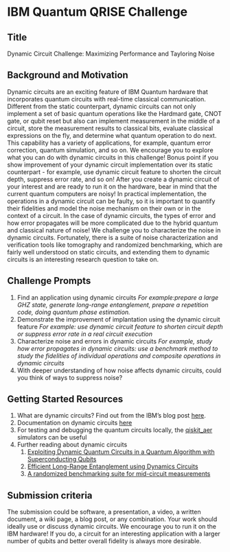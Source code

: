 # IBM Quantum QRISE Challenge

## Title
Dynamic Circuit Challenge: Maximizing Performance and Tayloring Noise

## Background and Motivation
Dynamic circuits are an exciting feature of IBM Quantum hardware that incorporates quantum circuits with real-time classical communication. Different from the static counterpart, dynamic circuits can not only implement a set of basic quantum operations like the Hardmard gate, CNOT gate, or qubit reset but also can implement measurement in the middle of a circuit, store the measurement results to classical bits, evaluate classical expressions on the fly, and determine what quantum operation to do next. This capability has a variety of applications, for example, quantum error correction, quantum simulation, and so on. We encourage you to explore what you can do with dynamic circuits in this challenge! Bonus point if you show improvement of your dynamic circuit implementation over its static counterpart - for example, use dynamic circuit feature to shorten the circuit depth, suppress error rate, and so on! After you create a dynamic circuit of your interest and are ready to run it on the hardware, bear in mind that the current quantum computers are noisy! In practical implementation, the operations in a dynamic circuit can be faulty, so it is important to quantify their fidelities and model the noise mechanism on their own or in the context of a circuit. In the case of dynamic circuits, the types of error and how error propagates will be more complicated due to the hybrid quantum and classical nature of noise! We challenge you to characterize the noise in dynamic circuits. Fortunately, there is a suite of noise characterization and verification tools like tomography and randomized benchmarking, which are fairly well understood on static circuits, and extending them to dynamic circuits is an interesting research question to take on.

## Challenge Prompts
1. Find an application using dynamic circuits
*For example:prepare a large GHZ state, generate long-range entanglement, prepare a repetition code, doing quantum phase estimation.*
2. Demonstrate the improvement of implantation using the dynamic circuit feature
*For example: use dynamic circuit feature to shorten circuit depth or suppress error rate in a real circuit execution*
3. Characterize noise and errors in dynamic circuits
*For example, study how error propagates in dynamic circuits: use a benchmark method to study
the fidelities of individual operations and composite operations in dynamic circuits*
4. With deeper understanding of how noise affects dynamic circuits, could you think of ways to suppress noise?

## Getting Started Resources
1. What are dynamic circuits? Find out from the IBM’s blog post [here](https://www.ibm.com/quantum/blog/quantum-dynamic-circuits).
2. Documentation on dynamic circuits [here](https://docs.quantum.ibm.com/build/classical-feedforward-and-control-flow)
3. For testing and debugging the quantum circuits locally, the [qiskit_aer](https://github.com/Qiskit/qiskit-aer) simulators can be useful
4. Further reading about dynamic circuits
    1. [Exploiting Dynamic Quantum Circuits in a Quantum Algorithm with Superconducting Qubits](https://journals.aps.org/prl/abstract/10.1103/PhysRevLett.127.100501)
    2. [Efficient Long-Range Entanglement using Dynamics Circuits](https://arxiv.org/pdf/2308.13065.pdf)
    3. [A randomized benchmarking suite for mid-circuit measurements](https://iopscience.iop.org/article/10.1088/1367-2630/ad0e19)

## Submission criteria
The submission could be software, a presentation, a video, a written document, a wiki page, a blog post, or any combination. Your work should ideally use or discuss dynamic circuits. We encourage you to run it on the IBM hardware! If you do, a circuit for an interesting application with a larger number of qubits and better overall fidelity is always more desirable.


